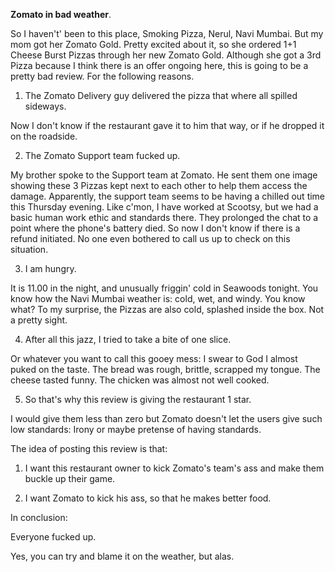 **Zomato in bad weather**.

So I haven't' been to this place, Smoking Pizza, Nerul, Navi Mumbai. But my mom got her Zomato Gold. Pretty excited about it, so she ordered 1+1 Cheese Burst Pizzas through her new Zomato Gold. Although she got a 3rd Pizza because I think there is an offer ongoing here, this is going to be a pretty bad review. For the following reasons.

1. The Zomato Delivery guy delivered the pizza that where all spilled sideways. 

Now I don't know if the restaurant gave it to him that way, or if he dropped it on the roadside.

2. The Zomato Support team fucked up.

My brother spoke to the Support team at Zomato. He sent them one image showing these 3 Pizzas kept next to each other to help them access the damage. Apparently, the support team seems to be having a chilled out time this Thursday evening. Like c'mon, I have worked at Scootsy, but we had a basic human work ethic and standards there. They prolonged the chat to a point where the phone's battery died. So now I don't know if there is a refund initiated. No one even bothered to call us up to check on this situation.

3. I am hungry.

It is 11.00 in the night, and unusually friggin' cold in Seawoods tonight. You know how the Navi Mumbai weather is: cold, wet, and windy. You know what? To my surprise, the Pizzas are also cold, splashed inside the box. Not a pretty sight. 

4. After all this jazz, I tried to take a bite of one slice.

Or whatever you want to call this gooey mess: I swear to God I almost puked on the taste. The bread was rough, brittle, scrapped my tongue. The cheese tasted funny. The chicken was almost not well cooked. 

5. So that's why this review is giving the restaurant 1 star. 

I would give them less than zero but Zomato doesn't let the users give such low standards: Irony or maybe pretense of having standards.

The idea of posting this review is that: 

1. I want this restaurant owner to kick Zomato's team's ass and make them buckle up their game.

2. I want Zomato to kick his ass, so that he makes better food.

In conclusion: 

Everyone fucked up. 

Yes, you can try and blame it on the weather, but alas.
